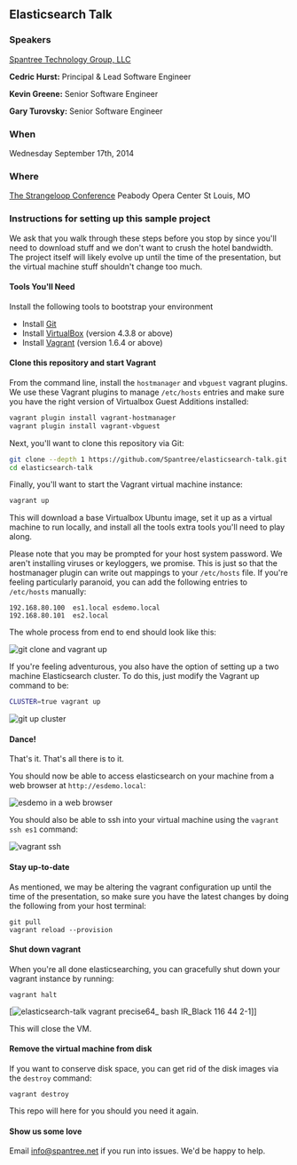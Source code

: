 ## Elasticsearch Talk

### Speakers

[Spantree Technology Group, LLC](http://www.spantree.net)

**Cedric Hurst:** Principal &amp; Lead Software Engineer  

**Kevin Greene:** Senior Software Engineer

**Gary Turovsky:** Senior Software Engineer

### When

Wednesday September 17th, 2014

### Where

[The Strangeloop Conference](http://www.thestrangeloop.com)
Peabody Opera Center
St Louis, MO

### Instructions for setting up this sample project

We ask that you walk through these steps before you stop by since you'll need to download stuff
and we don't want to crush the hotel bandwidth.  The project itself will likely evolve up until
the time of the presentation, but the virtual machine stuff shouldn't change too much.

#### Tools You'll Need

Install the following tools to bootstrap your environment

* Install [Git](https://help.github.com/articles/set-up-git)
* Install [VirtualBox](https://www.virtualbox.org/) (version 4.3.8 or above)
* Install [Vagrant](http://www.vagrantup.com/) (version 1.6.4 or above)

#### Clone this repository and start Vagrant

From the command line, install the `hostmanager` and `vbguest` vagrant plugins.  We use these Vagrant plugins to manage `/etc/hosts` entries and make sure you have the right version of Virtualbox Guest Additions installed:

```bash
vagrant plugin install vagrant-hostmanager
vagrant plugin install vagrant-vbguest
```

Next, you'll want to clone this repository via Git:

```bash
git clone --depth 1 https://github.com/Spantree/elasticsearch-talk.git
cd elasticsearch-talk
```

Finally, you'll want to start the Vagrant virtual machine instance:

```bash
vagrant up
```

This will download a base Virtualbox Ubuntu image, set it up as a virtual machine to run locally,
and install all the tools extra tools you'll need to play along.

Please note that you may be prompted for your host system password. We aren't installing viruses or keyloggers, we promise. This is just so that the hostmanager plugin can write out mappings to your `/etc/hosts` file.  If you're feeling particularly paranoid, you can add the following entries to `/etc/hosts` manually:

```
192.168.80.100	es1.local esdemo.local
192.168.80.101	es2.local
``` 

The whole process from end to end should look like this:

![git clone and vagrant up](images/git-clone-and-vagrant-up.gif)

If you're feeling adventurous, you also have the option of setting up a two machine Elasticsearch cluster. To do this, just modify the Vagrant up command to be:

```bash
CLUSTER=true vagrant up
```

![git up cluster](images/vagrant-up-cluster.gif)

#### Dance!

That's it.  That's all there is to it.

You should now be able to access elasticsearch on your machine from a web browser at `http://esdemo.local`:

![esdemo in a web browser](images/esdemo-web-browser.gif)

You should also be able to ssh into your virtual machine using the `vagrant ssh es1` command:

![vagrant ssh](images/vagrant-ssh-es1)

#### Stay up-to-date

As mentioned, we may be altering the vagrant configuration up until the time of the presentation, so make sure you have 
the latest changes by doing the following from your host terminal:

```
git pull
vagrant reload --provision
```

#### Shut down vagrant

When you're all done elasticsearching, you can gracefully shut down your vagrant instance by running:

```
vagrant halt
```

[![elasticsearch-talk vagrant precise64_ bash IR_Black 116 44 2-1](https://f.cloud.github.com/assets/530343/92646/fa12d092-65e6-11e2-9391-ffd039939874.png)]]

This will close the VM.

#### Remove the virtual machine from disk

If you want to conserve disk space, you can get rid of the disk images via the `destroy` command:

```
vagrant destroy
```

This repo will here for you should you need it again.

#### Show us some love

Email info@spantree.net if you run into issues.  We'd be happy to help.